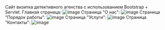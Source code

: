 Сайт визитка детективного агенства с использованием Bootstrap + Servlet.
Главная страница:
![image](https://github.com/user-attachments/assets/fb93d967-9aee-44e9-93df-8e25beaeb751)
Страница "О нас":
![image](https://github.com/user-attachments/assets/bfb70c13-23dd-4968-b5aa-acb86cf9f7e1)
Страница "Порядок работы":
![image](https://github.com/user-attachments/assets/31562c91-27b8-4c3d-9eb8-6f677fc4a67b)
Страница "Услуги":
![image](https://github.com/user-attachments/assets/69c95d5f-7cff-41b5-b625-86cd05076177)
Страница "Контакты":
![image](https://github.com/user-attachments/assets/ad3ff59d-6e81-4131-aedb-3e0b27f3888a)
